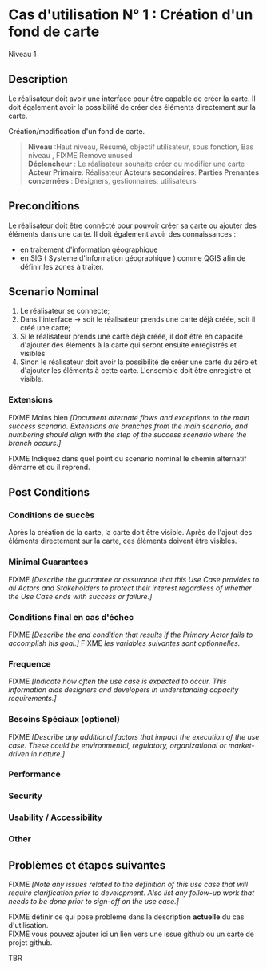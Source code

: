 # Cas d'utilisation N° 1 :  Création d'un fond de carte

Niveau 1

##	Description

Le réalisateur doit avoir une interface pour être capable de créer la carte.
Il doit également avoir la possibilité de créer des éléments directement sur la carte.

Création/modification d'un fond de carte.  

> **Niveau** :Haut niveau, Résumé, objectif utilisateur, sous fonction, Bas niveau , FIXME Remove unused   
> **Déclencheur** : Le réalisateur souhaite créer ou modifier une carte 
> **Acteur Primaire**: Réalisateur 
> **Acteurs secondaires**: 
> **Parties Prenantes concernées** : Désigners, gestionnaires, utilisateurs 
 
## Preconditions

Le réalisateur doit être connécté pour pouvoir créer sa carte ou ajouter des éléments dans une carte.
Il doit également avoir des connaissances :
- en traitement d'information géographique
- en SIG ( Systeme d'information géographique ) comme QGIS afin de définir les zones à traiter.

## Scenario Nominal

1.  Le réalisateur se connecte;
2.  Dans l'interface -> soit le réalisateur prends une carte déjà créée, soit il créé une carte;
3.	Si le réalisateur prends une carte déjà créée, il doit être en capacité d'ajouter des éléments à la carte qui seront ensuite enregistrés et visibles
4.  Sinon le réalisateur doit avoir la possibilité de créer une carte du zéro et d'ajouter les éléments à cette carte. L'ensemble doit être enregistré et visible.

###	Extensions
FIXME Moins bien _[Document alternate flows and exceptions to the main success scenario. Extensions are branches from the main scenario, and numbering should align with the step of the success scenario where the branch occurs.]_

FIXME Indiquez dans quel point du scenario nominal le chemin alternatif démarre et ou il reprend.

## Post Conditions
### Conditions de succès 
Après la création de la carte, la carte doit être visible.
Après de l'ajout des éléments directement sur la carte, ces éléments doivent être visibles.

### Minimal Guarantees
FIXME _[Describe the guarantee or assurance that this Use Case provides to all Actors and Stakeholders to protect their interest regardless of whether the Use Case ends with success or failure.]_

### Conditions final en cas d'échec
FIXME _[Describe the end condition that results if the Primary Actor fails to accomplish his goal.]_
FIXME _les variables suivantes sont optionnelles._

### Frequence
FIXME _[Indicate how often the use case is expected to occur. This information aids designers and developers in understanding capacity requirements.]_   
### Besoins Spéciaux (optionel)  
FIXME _[Describe any additional factors that impact the execution of the use case. These could be environmental, regulatory, organizational or market-driven in nature.]_  
### Performance  
###	Security  
###	Usability / Accessibility  
###	Other  

##	Problèmes et étapes suivantes  
FIXME _[Note any issues related to the definition of this use case that will require clarification prior to development. Also list any follow-up work that needs to be done prior to sign-off on the use case.]_  

FIXME définir ce qui pose problème dans la description **actuelle** du cas d'utilisation.  
FIXME vous pouvez ajouter ici un lien vers une issue github ou un carte de projet github.

TBR
